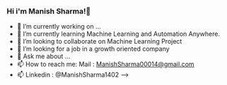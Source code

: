 ### Hi i'm Manish Sharma!👋

- 🔭 I’m currently working on ...
- 🌱 I’m currently learning Machine Learning and Automation Anywhere.
- 👯 I’m looking to collaborate on Machine Learning Project 
- 🤔 I’m looking for a job in a growth oriented company 
- 💬 Ask me about ...
- 📫 How to reach me: Mail : ManishSharma00014@gmail.com 
- 📫 Linkedin : @ManishSharma1402
-->
